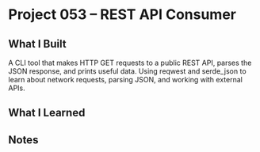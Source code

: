 # Project 053 – REST API Consumer

## What I Built

A CLI tool that makes HTTP GET requests to a public REST API, parses the JSON response, and prints useful data. Using reqwest and serde_json to learn about network requests, parsing JSON, and working with external APIs.

## What I Learned

## Notes
